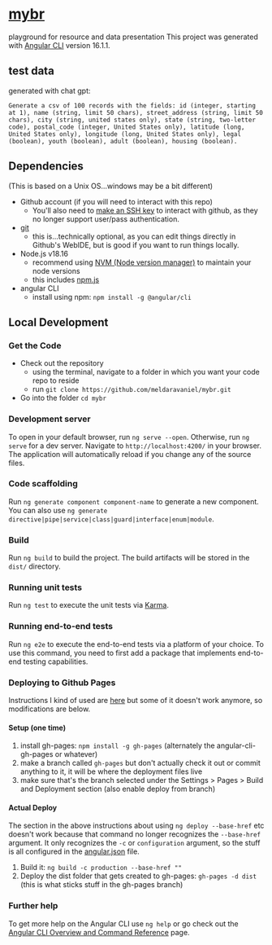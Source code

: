 # [mybr](https://meldaravaniel.github.io/mybr/)

playground for resource and data presentation
This project was generated with [Angular CLI](https://github.com/angular/angular-cli) version 16.1.1.

## test data

generated with chat gpt:

```
Generate a csv of 100 records with the fields: id (integer, starting at 1), name (string, limit 50 chars), street_address (string, limit 50 chars), city (string, united states only), state (string, two-letter code), postal_code (integer, United States only), latitude (long, United States only), longitude (long, United States only), legal (boolean), youth (boolean), adult (boolean), housing (boolean).
```

## Dependencies

(This is based on a Unix OS...windows may be a bit different)

* Github account (if you will need to interact with this repo)
    * You'll also need to [make an SSH key](https://docs.github.com/en/authentication/connecting-to-github-with-ssh) to interact with github, as they no longer support user/pass authentication.
* [git](https://git-scm.com/book/en/v2/Getting-Started-Installing-Git)
    * this is...technically optional, as you can edit things directly in Github's WebIDE, but is good if you want to run things locally.
* Node.js v18.16
    * recommend using [NVM (Node version manager)](https://github.com/nvm-sh/nvm#installing-and-updating) to maintain your node versions
    * this includes [npm.js](https://docs.npmjs.com/downloading-and-installing-node-js-and-npm)
* angular CLI
    * install using npm: `npm install -g @angular/cli`

## Local Development

### Get the Code 

* Check out the repository
    * using the terminal, navigate to a folder in which you want your code repo to reside
    * run `git clone https://github.com/meldaravaniel/mybr.git`
* Go into the folder `cd mybr`

### Development server

To open in your default browser, run `ng serve --open`.  Otherwise, run `ng serve` for a dev server. Navigate to `http://localhost:4200/` in your browser. The application will automatically reload if you change any of the source files.

### Code scaffolding

Run `ng generate component component-name` to generate a new component. You can also use `ng generate directive|pipe|service|class|guard|interface|enum|module`.

### Build

Run `ng build` to build the project. The build artifacts will be stored in the `dist/` directory.

### Running unit tests

Run `ng test` to execute the unit tests via [Karma](https://karma-runner.github.io).

### Running end-to-end tests

Run `ng e2e` to execute the end-to-end tests via a platform of your choice. To use this command, you need to first add a package that implements end-to-end testing capabilities.

### Deploying to Github Pages

Instructions I kind of used are [here](https://www.makeuseof.com/angular-app-github-deploy-using-angular-cli/) but some of it doesn't work anymore, so modifications are below.

#### Setup (one time)

1) install gh-pages: `npm install -g gh-pages` (alternately the angular-cli-gh-pages or whatever)
1) make a branch called `gh-pages` but don't actually check it out or commit anything to it, it will be where the deployment files live
1) make sure that's the branch selected under the Settings > Pages > Build and Deployment section (also enable deploy from branch)

#### Actual Deploy

The section in the above instructions about using `ng deploy --base-href` etc doesn't work because that command no longer recognizes the `--base-href` argument.  It only recognizes the `-c` or `configuration` argument, so the stuff is all configured in the [angular.json](angular.json) file.

1) Build it: `ng build -c production --base-href ""`
1) Deploy the dist folder that gets created to gh-pages: `gh-pages -d dist` (this is what sticks stuff in the gh-pages branch)

### Further help

To get more help on the Angular CLI use `ng help` or go check out the [Angular CLI Overview and Command Reference](https://angular.io/cli) page.

